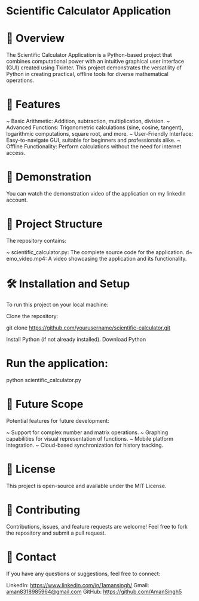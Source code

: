 # Scientific Calculator Application

# 📖 Overview
The Scientific Calculator Application is a Python-based project that combines computational power with an intuitive graphical user interface (GUI) created using Tkinter. This project demonstrates the versatility of Python in creating practical, offline tools for diverse mathematical operations.

# 🚀 Features
~ Basic Arithmetic: Addition, subtraction, multiplication, division.
~ Advanced Functions: Trigonometric calculations (sine, cosine, tangent), logarithmic computations, square root, and more.
~ User-Friendly Interface: Easy-to-navigate GUI, suitable for beginners and professionals alike.
~ Offline Functionality: Perform calculations without the need for internet access.

# 🎥 Demonstration
You can watch the demonstration video of the application on my linkedln account.

# 📂 Project Structure
The repository contains:

~ scientific_calculator.py: The complete source code for the application.
d~ emo_video.mp4: A video showcasing the application and its functionality.

# 🛠️ Installation and Setup
To run this project on your local machine:

Clone the repository:

git clone https://github.com/yourusername/scientific-calculator.git  

Install Python (if not already installed). Download Python

# Run the application:
python scientific_calculator.py  

# 🌟 Future Scope
Potential features for future development:

~ Support for complex number and matrix operations.
~ Graphing capabilities for visual representation of functions.
~ Mobile platform integration.
~ Cloud-based synchronization for history tracking.

# 📄 License
This project is open-source and available under the MIT License.

# 🤝 Contributing
Contributions, issues, and feature requests are welcome! Feel free to fork the repository and submit a pull request.

# 📨 Contact
If you have any questions or suggestions, feel free to connect:

LinkedIn: https://www.linkedin.com/in/1amansingh/
Gmail: aman8318985964@gmail.com
GitHub: https://github.com/AmanSingh5
